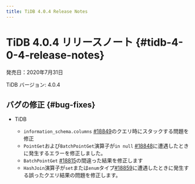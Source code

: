 ```yaml
---
title: TiDB 4.0.4 Release Notes
---
```


# TiDB 4.0.4 リリースノート {#tidb-4-0-4-release-notes}

発売日：2020年7月31日

TiDB バージョン: 4.0.4

## バグの修正 {#bug-fixes}

-   TiDB

    -   `information_schema.columns` [<a href="https://github.com/pingcap/tidb/pull/18849">#18849</a>](https://github.com/pingcap/tidb/pull/18849)のクエリ時にスタックする問題を修正
    -   `PointGet`および`BatchPointGet`演算子が`in null` [<a href="https://github.com/pingcap/tidb/pull/18848">#18848</a>](https://github.com/pingcap/tidb/pull/18848)に遭遇したときに発生するエラーを修正しました。
    -   `BatchPointGet` [<a href="https://github.com/pingcap/tidb/pull/18815">#18815</a>](https://github.com/pingcap/tidb/pull/18815)の間違った結果を修正します
    -   `HashJoin`演算子が`set`または`enum`タイプ[<a href="https://github.com/pingcap/tidb/pull/18859">#18859</a>](https://github.com/pingcap/tidb/pull/18859)に遭遇したときに発生する誤ったクエリ結果の問題を修正します。
